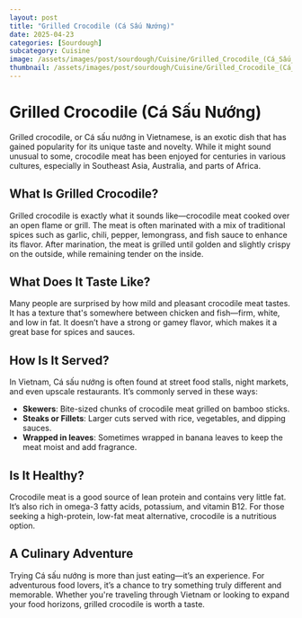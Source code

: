 ```yaml
---
layout: post
title: "Grilled Crocodile (Cá Sấu Nướng)"
date: 2025-04-23
categories: [Sourdough]
subcategory: Cuisine
image: /assets/images/post/sourdough/Cuisine/Grilled_Crocodile_(Cá_Sấu_Nướng).jpg
thumbnail: /assets/images/post/sourdough/Cuisine/Grilled_Crocodile_(Cá_Sấu_Nướng).jpg
---
```

# Grilled Crocodile (Cá Sấu Nướng)

Grilled crocodile, or Cá sấu nướng in Vietnamese, is an exotic dish that has gained popularity for its unique taste and novelty. While it might sound unusual to some, crocodile meat has been enjoyed for centuries in various cultures, especially in Southeast Asia, Australia, and parts of Africa.

## What Is Grilled Crocodile?

Grilled crocodile is exactly what it sounds like—crocodile meat cooked over an open flame or grill. The meat is often marinated with a mix of traditional spices such as garlic, chili, pepper, lemongrass, and fish sauce to enhance its flavor. After marination, the meat is grilled until golden and slightly crispy on the outside, while remaining tender on the inside.

## What Does It Taste Like?

Many people are surprised by how mild and pleasant crocodile meat tastes. It has a texture that's somewhere between chicken and fish—firm, white, and low in fat. It doesn’t have a strong or gamey flavor, which makes it a great base for spices and sauces.

## How Is It Served?

In Vietnam, Cá sấu nướng is often found at street food stalls, night markets, and even upscale restaurants. It’s commonly served in these ways:

- **Skewers**: Bite-sized chunks of crocodile meat grilled on bamboo sticks.
- **Steaks or Fillets**: Larger cuts served with rice, vegetables, and dipping sauces.
- **Wrapped in leaves**: Sometimes wrapped in banana leaves to keep the meat moist and add fragrance.

## Is It Healthy?

Crocodile meat is a good source of lean protein and contains very little fat. It’s also rich in omega-3 fatty acids, potassium, and vitamin B12. For those seeking a high-protein, low-fat meat alternative, crocodile is a nutritious option.

## A Culinary Adventure

Trying Cá sấu nướng is more than just eating—it’s an experience. For adventurous food lovers, it’s a chance to try something truly different and memorable. Whether you're traveling through Vietnam or looking to expand your food horizons, grilled crocodile is worth a taste.
